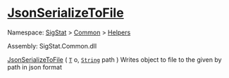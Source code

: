 # [JsonSerializeToFile](./SerializationHelper-100664030.md)

Namespace: [SigStat]() > [Common](./../../README.md) > [Helpers](./../README.md)

Assembly: SigStat.Common.dll

[JsonSerializeToFile](./SerializationHelper-100664030.md) ( [`T`](./SerializationHelper-100664030.md) o, [`String`](https://docs.microsoft.com/en-us/dotnet/api/System.String) path )	Writes object to file to the given by path in json format
